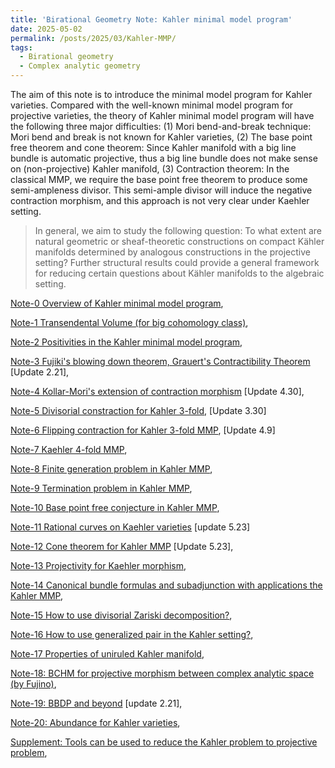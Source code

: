 ```yaml
---
title: 'Birational Geometry Note: Kahler minimal model program'
date: 2025-05-02
permalink: /posts/2025/03/Kahler-MMP/
tags:
  - Birational geometry
  - Complex analytic geometry
---
```


The aim of this note is to introduce the minimal model program for Kahler varieties. Compared with the well-known minimal model program for projective varieties, the theory of Kahler minimal model program will have the following three major difficulties: (1) Mori bend-and-break technique: Mori bend and break is not known for Kahler varieties, (2) The base point free theorem and cone theorem: Since Kahler manifold with a big line bundle is automatic projective, thus a big line bundle does not make sense on (non-projective) Kahler manifold, (3) Contraction theorem: In the classical MMP, we require the base point free theorem to produce some semi-ampleness divisor. This semi-ample divisor will induce the negative contraction morphism, and this approach is not very clear under Kaehler setting.

> In general, we aim to study the following question: To what extent are natural geometric or sheaf-theoretic constructions on compact Kähler manifolds determined by analogous constructions in the projective setting? Further structural results could provide a general framework for reducing certain questions about Kähler manifolds to the algebraic setting.


[Note-0 Overview of Kahler minimal model program](https://yilimath.github.io/files/Birational/KahlerMMP/Overview.pdf),

[Note-1 Transendental Volume (for big cohomology class)](),

[Note-2 Positivities in the Kahler minimal model program](),

[Note-3 Fujiki's blowing down theorem, Grauert's Contractibility Theorem](https://yilimath.github.io/files/Birational/KahlerMMP/Contraction.pdf) [Update 2.21],

[Note-4 Kollar-Mori's extension of contraction morphism](https://yilimath.github.io/files/Birational/KahlerMMP/KMCont.pdf) [Update 4.30],

[Note-5 Divisorial constraction for Kahler 3-fold](https://yilimath.github.io/files/Birational/KahlerMMP/DivisorialCont.pdf), [Update 3.30]

[Note-6 Flipping contraction for Kahler 3-fold MMP](https://yilimath.github.io/files/Birational/KahlerMMP/FlippingCont.pdf), [Update 4.9]

[Note-7 Kaehler 4-fold MMP](),

[Note-8 Finite generation problem in Kahler MMP](),

[Note-9 Termination problem in Kahler MMP](),

[Note-10 Base point free conjecture in Kahler MMP](),

[Note-11 Rational curves on Kaehler varieties](https://yilimath.github.io/files/Birational/KahlerMMP/Rationalcurve.pdf) [update 5.23]

[Note-12 Cone theorem for Kahler MMP](https://yilimath.github.io/files/Birational/KahlerMMP/ConeTheorem.pdf) [Update 5.23],

[Note-13 Projectivity for Kaehler morphism](),

[Note-14 Canonical bundle formulas and subadjunction with applications the Kahler MMP](),

[Note-15 How to use divisorial Zariski decomposition?](),

[Note-16 How to use generalized pair in the Kahler setting?](),

[Note-17 Properties of uniruled Kahler manifold](),

[Note-18: BCHM for projective morphism between complex analytic space (by Fujino)](),

[Note-19: BBDP and beyond](https://yilimath.github.io/files/Birational/KahlerMMP/BDPPandBeyond.pdf) [update 2.21],

[Note-20: Abundance for Kahler varieties](),

[Supplement: Tools can be used to reduce the Kahler problem to projective problem](),
